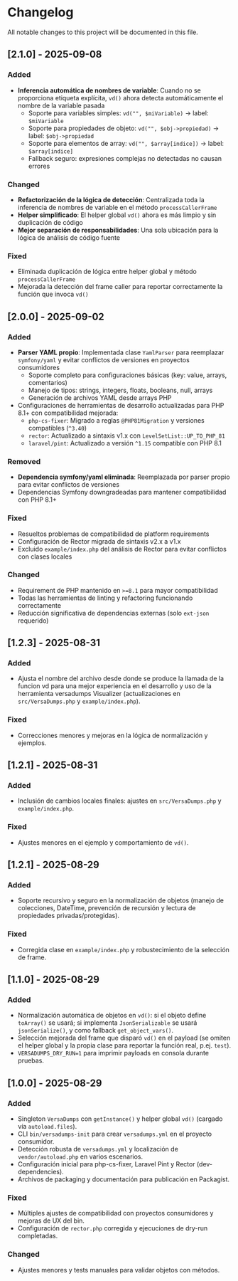 # Changelog

All notable changes to this project will be documented in this file.

## [2.1.0] - 2025-09-08
### Added
- **Inferencia automática de nombres de variable**: Cuando no se proporciona etiqueta explícita, `vd()` ahora detecta automáticamente el nombre de la variable pasada
  - Soporte para variables simples: `vd("", $miVariable)` → label: `$miVariable`
  - Soporte para propiedades de objeto: `vd("", $obj->propiedad)` → label: `$obj->propiedad`
  - Soporte para elementos de array: `vd("", $array[indice])` → label: `$array[indice]`
  - Fallback seguro: expresiones complejas no detectadas no causan errores

### Changed
- **Refactorización de la lógica de detección**: Centralizada toda la inferencia de nombres de variable en el método `processCallerFrame`
- **Helper simplificado**: El helper global `vd()` ahora es más limpio y sin duplicación de código
- **Mejor separación de responsabilidades**: Una sola ubicación para la lógica de análisis de código fuente

### Fixed
- Eliminada duplicación de lógica entre helper global y método `processCallerFrame`
- Mejorada la detección del frame caller para reportar correctamente la función que invoca `vd()`

## [2.0.0] - 2025-09-02
### Added
- **Parser YAML propio**: Implementada clase `YamlParser` para reemplazar `symfony/yaml` y evitar conflictos de versiones en proyectos consumidores
  - Soporte completo para configuraciones básicas (key: value, arrays, comentarios)
  - Manejo de tipos: strings, integers, floats, booleans, null, arrays
  - Generación de archivos YAML desde arrays PHP
- Configuraciones de herramientas de desarrollo actualizadas para PHP 8.1+ con compatibilidad mejorada:
  - `php-cs-fixer`: Migrado a reglas `@PHP81Migration` y versiones compatibles (`^3.40`)
  - `rector`: Actualizado a sintaxis v1.x con `LevelSetList::UP_TO_PHP_81`
  - `laravel/pint`: Actualizado a versión `^1.15` compatible con PHP 8.1

### Removed
- **Dependencia symfony/yaml eliminada**: Reemplazada por parser propio para evitar conflictos de versiones
- Dependencias Symfony downgradeadas para mantener compatibilidad con PHP 8.1+

### Fixed
- Resueltos problemas de compatibilidad de platform requirements
- Configuración de Rector migrada de sintaxis v2.x a v1.x
- Excluido `example/index.php` del análisis de Rector para evitar conflictos con clases locales

### Changed
- Requirement de PHP mantenido en `>=8.1` para mayor compatibilidad
- Todas las herramientas de linting y refactoring funcionando correctamente
- Reducción significativa de dependencias externas (solo `ext-json` requerido)

## [1.2.3] - 2025-08-31
### Added
- Ajusta el nombre del archivo desde donde se produce la llamada de la funcion vd para una mejor experiencia en el desarrollo y uso de la herramienta versadumps Visualizer (actualizaciones en `src/VersaDumps.php` y `example/index.php`).

### Fixed
- Correcciones menores y mejoras en la lógica de normalización y ejemplos.

## [1.2.1] - 2025-08-31
### Added
- Inclusión de cambios locales finales: ajustes en `src/VersaDumps.php` y `example/index.php`.

### Fixed
- Ajustes menores en el ejemplo y comportamiento de `vd()`.

## [1.2.1] - 2025-08-29
### Added
- Soporte recursivo y seguro en la normalización de objetos (manejo de colecciones, DateTime, prevención de recursión y lectura de propiedades privadas/protegidas).

### Fixed
- Corregida clase en `example/index.php` y robustecimiento de la selección de frame.

## [1.1.0] - 2025-08-29
### Added
- Normalización automática de objetos en `vd()`: si el objeto define `toArray()` se usará; si implementa `JsonSerializable` se usará `jsonSerialize()`, y como fallback `get_object_vars()`.
- Selección mejorada del frame que disparó `vd()` en el payload (se omiten el helper global y la propia clase para reportar la función real, p.ej. `test`).
- `VERSADUMPS_DRY_RUN=1` para imprimir payloads en consola durante pruebas.

## [1.0.0] - 2025-08-29
### Added
- Singleton `VersaDumps` con `getInstance()` y helper global `vd()` (cargado vía `autoload.files`).
- CLI `bin/versadumps-init` para crear `versadumps.yml` en el proyecto consumidor.
- Detección robusta de `versadumps.yml` y localización de `vendor/autoload.php` en varios escenarios.
- Configuración inicial para php-cs-fixer, Laravel Pint y Rector (dev-dependencies).
- Archivos de packaging y documentación para publicación en Packagist.

### Fixed
- Múltiples ajustes de compatibilidad con proyectos consumidores y mejoras de UX del bin.
- Configuración de `rector.php` corregida y ejecuciones de dry-run completadas.



### Changed
- Ajustes menores y tests manuales para validar objetos con métodos.
